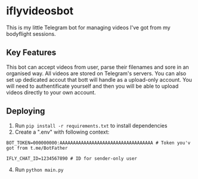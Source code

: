 # iflyvideosbot
This is my little Telegram bot for managing videos I've got from my bodyflight sessions.

## Key Features
This bot can accept videos from user, parse their filenames and sore in an organised way. All videos are stored on Telegram's servers.
You can also set up dedicated accout that bott will handle as a upload-only account. You will need to authentificate yourself and then you will be able to upload videos directly to your own account.

## Deploying
1. Run `pip install -r requirements.txt` to install dependencies
2. Create a ".env" with following context:

`BOT_TOKEN=000000000:AAAAAAAAAAAAAAAAAAAAAAAAAAAAAAAAAAA # Token you'v got from t.me/BotFather`

`IFLY_CHAT_ID=1234567890 # ID for sender-only user`

4. Run `python main.py`